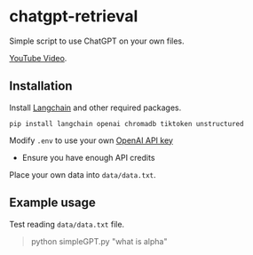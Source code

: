 # chatgpt-retrieval

Simple script to use ChatGPT on your own files.

[YouTube Video](https://youtu.be/9AXP7tCI9PI).

## Installation

Install [Langchain](https://github.com/hwchase17/langchain) and other required packages.
```
pip install langchain openai chromadb tiktoken unstructured
```
Modify `.env` to use your own [OpenAI API key](https://platform.openai.com/account/api-keys)
- Ensure you have enough API credits

Place your own data into `data/data.txt`.

## Example usage
Test reading `data/data.txt` file.
> python simpleGPT.py "what is alpha"
